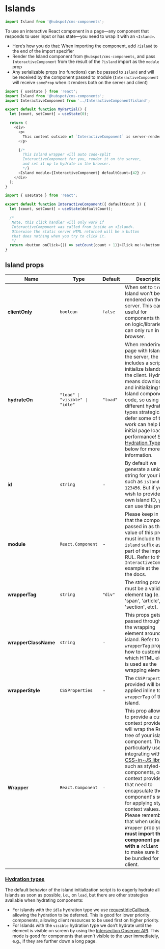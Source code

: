 # Islands

```js
import Island from '@hubspot/cms-components';
```

To use an interactive React component in a page—any component that responds to user input or has state—you need to wrap it with an `<Island>`.

- Here’s how you do that: When importing the component, add `?island` to the end of the import specifier
- Render the Island component from `@hubspot/cms-components`, and pass `InteractiveComponent` from the result of the `?island` import as the `module` prop
- Any serializable props (no functions) can be passed to `Island` and will be received by the component passed to module (`InteractiveComponent` will receive `someProp` when it renders both on the server and client)

```javascript
import { useState } from 'react';
import Island from '@hubspot/cms-components';
import InteractiveComponent from '../InteractiveComponent?island';

export default function MyPartial() {
  let [count, setCount] = useState(0);

  return (
    <div>
      <p>
        This content outside of `InteractiveComponent` is server-rendered only
      </p>

      {/*
        This Island wrapper will auto code-split
        InteractiveComponent for you, render it on the server,
        and set it up to hydrate in the browser.
        */}
      <Island module={InteractiveComponent} defaultCount={42} />
    </div>
  );
}
```

```javascript
import { useState } from 'react';

export default function InteractiveComponent({ defaultCount }) {
  let [count, setCount] = useState(defaultCount);

  /*
   Note, this click handler will only work if
   InteractiveComponent was called from inside an <Island>.
   Otherwise the static server HTML returned will be a button
   that does nothing when you try to click it.
   */
  return <button onClick={() => setCount(count + 1)}>Click me!</button>;
}
```

## Island props

Name | Type | Default | Description
-- | -- | -- | --
<span>**clientOnly**</span> | `boolean` | `false` | When set to `true` the Island won’t be rendered on the server. This can be useful for components that rely on logic/libraries that can only run in the browser.
<span>**hydrateOn**</span> | `"load" \| "visible" \| "idle"` | `"load"` | When rendering a page with Islands on the server, the output includes a script to initialize Islands on the client. Hydrating means downloading and initializing the Island component code, so using these different hydration types strategically to defer some of that work can help boost initial page load performance! See [Hydration Types](#hydration-types) below for more information.
<span>**id**</span> | `string` | - | By default we generate a unique ID string for your island such as `island-123456`. But if you wish to provide your own island ID, you can use this prop.
<span>**module**</span> | `React.Component` | - | Please keep in mind that the component passed in as the value of this prop must include the `?island` suffix as a part of the import RUL. Refer to the `InteractiveComponent` example at the top of the docs.
<span>**wrapperTag**</span> | `string `| `"div"` | The string provided must be a valid HTML element tag (e.g. 'span', 'article', 'section', etc).
<span>**wrapperClassName**</span> | `string` | - | This props gets passed through to the wrapping element around the island. Refer to the `wrapperTag` prop for how to customize which HTML element is used as the wrapping element.
<span>**wrapperStyle**</span> | `CSSProperties` | - | The `CSSProperties` provided will be applied inline to the `wrapperTag` of the island.
<span>**Wrapper**</span> | `React.Component` | - | This prop allows you to provide a custom context provider that will wrap the React tree of your island component. This is particularly useful for integrating with [CSS-in-JS libraries](https://github.hubspot.com/cms-react/reference/styling.html#styled-components), such as styled-components, or other context providers that need to encapsulate the component's subtree for applying styles or context values. Please remember that when using the `Wrapper` prop you **must import the component passed with a `?client` suffix** to make sure it can be bundled for the client.

### [Hydration types](#hydration-types)
The default behavior of the island initialization script is to eagerly hydrate all Islands as soon as possible, i.e., on `load`, but there are other strategies available when hydrating components:
- For islands with the `idle` hydration type we use [requestIdleCallback](https://developer.mozilla.org/en-US/docs/Web/API/Window/requestIdleCallback), allowing the hydration to be deferred. This is good for lower priority components, allowing client resources to be used first on higher priority.
- For Islands with the `visible` hydration type we don’t hydrate until the element is visible on screen by using the [Intersection Observer API](https://developer.mozilla.org/en-US/docs/Web/API/Intersection_Observer_API). This mode is good for components that aren't visible to the user immediately, e.g., if they are further down a long page.
